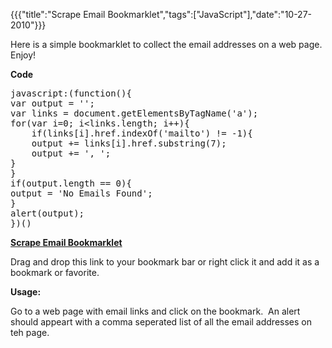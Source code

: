 {{{"title":"Scrape Email Bookmarklet","tags":["JavaScript"],"date":"10-27-2010"}}}

<p>Here is a simple bookmarklet to collect the email addresses on a web page.  Enjoy!</p>
<p><strong>Code</strong></p>
<pre>javascript:(function(){
var output = '';
var links = document.getElementsByTagName('a');
for(var i=0; i&#60;links.length; i++){
    if(links[i].href.indexOf('mailto') != -1){
    output += links[i].href.substring(7);
    output += ', ';
}
}
if(output.length == 0){
output = 'No Emails Found';
}
alert(output);
})()
</pre><p><a href="javascript:(function(){var output='';var links=document.getElementsByTagName('a');for(var i=0;i&#60;links.length;i++){if(links[i].href.indexOf('mailto')!=-1){output+=links[i].href.substring(7);output+=', ';}} if(output.length==0){output='No Emails Found';}alert(output);})()"><strong>Scrape Email Bookmarklet</strong></a></p>
<p>Drag and drop this link to your bookmark bar or right click it and add it as a bookmark or favorite.</p>
<p><strong>Usage:</strong></p>
<p>Go to a web page with email links and click on the bookmark.&#160; An alert should appeart with a comma seperated list of all the email addresses on teh page.</p>